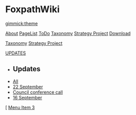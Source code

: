 <!--
  -- Name of your wiki
  -- Do NOT remove the leading `#` character.
  -->

# FoxpathWiki


<!--
  -- Default theme
  -- (Read: http://dynalon.github.io/mdwiki/#!customizing.md#Theme_chooser)
  -->

[gimmick:theme](spacelab)


<!--
  -- Navigation
  -- (Read: http://dynalon.github.io/mdwiki/#!quickstart.md#Adding_a_navigation)
  -->

[About](pages/about.md)
[PageList](PageList.md)
[ToDo](pages/todo/ToDos_END_2014.md)
[Taxonomy](pages/WebsiteStrategy/TaxonomyNotes.md)
[Strategy Project](pages/WebsiteStrategy/WebsiteStrategyMeetingNotes.md)
[Download](pages/download.md)

<!-- A more complex navigation example: ----------------------------------------

---------------------------------------------------------------------------- -->

[Taxonomy](pages/WebsiteStrategy/TaxonomyNotes.md)
[Strategy Project](pages/WebsiteStrategy/WebsiteStrategyMeetingNotes.md)




[UPDATES]()

  * ## Updates
  * [All](pages/updates.md)
  * [22 September](pages/CT_Update_22Sept2014.md)
  * [Council conference call](BostonCouncilCall22Sept.md)
  * [16 September](pages/CT_Update_16Sept2014.md)
  
[
[Menu Item 3](pages/item3.md)



<!--
  -- Change the Language
  -- Could be useful when there's more than one language wiki.
  -->

<!--
[Change the Language]()

  * [English (United States)](/en_US/)
  * [English (United Kingdom)](/en_GB/)
  * [Italian](/it/)
-->

<!--
  -- Let the user choose a theme
  -- (Read: http://dynalon.github.io/mdwiki/#!quickstart.md#Adding_a_navigation)
  -->

<!--
[gimmick:themechooser](Choose theme)
-->


